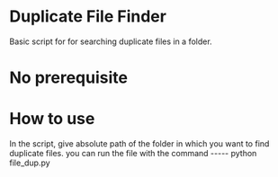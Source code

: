 # Duplicate File Finder

Basic script for for searching duplicate files in a folder.

# No prerequisite

# How to use
In the script, give absolute path of the folder in which you want  to find duplicate files.
you can run the file with the command  -----  python file_dup.py 